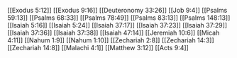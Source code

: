 [[Exodus 5:12]]
[[Exodus 9:16]]
[[Deuteronomy 33:26]]
[[Job 9:4]]
[[Psalms 59:13]]
[[Psalms 68:33]]
[[Psalms 78:49]]
[[Psalms 83:13]]
[[Psalms 148:13]]
[[Isaiah 5:16]]
[[Isaiah 5:24]]
[[Isaiah 37:17]]
[[Isaiah 37:23]]
[[Isaiah 37:29]]
[[Isaiah 37:36]]
[[Isaiah 37:38]]
[[Isaiah 47:14]]
[[Jeremiah 10:6]]
[[Micah 4:11]]
[[Nahum 1:9]]
[[Nahum 1:10]]
[[Zechariah 2:8]]
[[Zechariah 14:3]]
[[Zechariah 14:8]]
[[Malachi 4:1]]
[[Matthew 3:12]]
[[Acts 9:4]]
